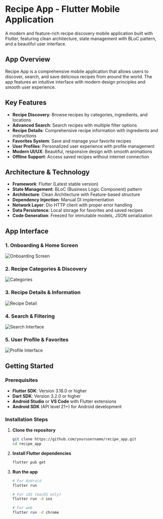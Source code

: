 # Recipe App - Flutter Mobile Application

A modern and feature-rich recipe discovery mobile application built with Flutter, featuring clean architecture, state management with BLoC pattern, and a beautiful user interface.

## App Overview

Recipe App is a comprehensive mobile application that allows users to discover, search, and save delicious recipes from around the world. The app features an intuitive interface with modern design principles and smooth user experience.

## Key Features

- **Recipe Discovery**: Browse recipes by categories, ingredients, and locations
- **Advanced Search**: Search recipes with multiple filter options
- **Recipe Details**: Comprehensive recipe information with ingredients and instructions
- **Favorites System**: Save and manage your favorite recipes
- **User Profiles**: Personalized user experience with profile management
- **Modern UI/UX**: Beautiful, responsive design with smooth animations
- **Offline Support**: Access saved recipes without internet connection

## Architecture & Technology 

- **Framework**: Flutter (Latest stable version)
- **State Management**: BLoC (Business Logic Component) pattern
- **Architecture**: Clean Architecture with Feature-based structure
- **Dependency Injection**: Manual DI implementation
- **Network Layer**: Dio HTTP client with proper error handling
- **Data Persistence**: Local storage for favorites and saved recipes
- **Code Generation**: Freezed for immutable models, JSON serialization

## App Interface

### 1. Onboarding & Home Screen
![Onboarding Screen](assets/images/onboard.jpg)

### 2. Recipe Categories & Discovery
![Categories](assets/images/home_1.jpg)

### 3. Recipe Details & Information
![Recipe Detail](assets/images/recipe_detail.jpg)

### 4. Search & Filtering
![Search Interface](assets/images/search.jpg)

### 5. User Profile & Favorites
![Profile Interface](assets/images/profile.jpg)

## Getting Started

### Prerequisites

- **Flutter SDK**: Version 3.16.0 or higher
- **Dart SDK**: Version 3.2.0 or higher
- **Android Studio** or **VS Code** with Flutter extensions
- **Android SDK** (API level 21+) for Android development

### Installation Steps

1. **Clone the repository**
   ```bash
   git clone https://github.com/yourusername/recipe_app.git
   cd recipe_app
   ```

2. **Install Flutter dependencies**
   ```bash
   flutter pub get
   ```

3. **Run the app**
   ```bash
   # For Android
   flutter run
   
   # For iOS (macOS only)
   flutter run -d ios
   
   # For web
   flutter run -d chrome
   ```
